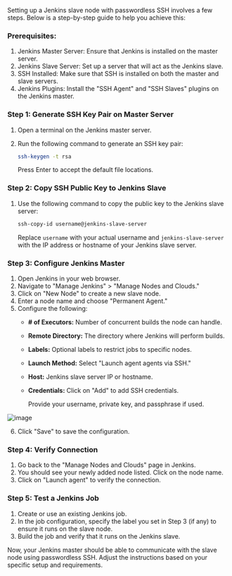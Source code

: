 Setting up a Jenkins slave node with passwordless SSH involves a few steps. 
Below is a step-by-step guide to help you achieve this:

### Prerequisites:
1. Jenkins Master Server: Ensure that Jenkins is installed on the master server.
2. Jenkins Slave Server: Set up a server that will act as the Jenkins slave.
3. SSH Installed: Make sure that SSH is installed on both the master and slave servers.
4. Jenkins Plugins: Install the "SSH Agent" and "SSH Slaves" plugins on the Jenkins master.

### Step 1: Generate SSH Key Pair on Master Server
1. Open a terminal on the Jenkins master server.
2. Run the following command to generate an SSH key pair:

    ```bash
    ssh-keygen -t rsa
    ```

   Press Enter to accept the default file locations.

### Step 2: Copy SSH Public Key to Jenkins Slave
1. Use the following command to copy the public key to the Jenkins slave server:

    ```bash
    ssh-copy-id username@jenkins-slave-server
    ```

   Replace `username` with your actual username and `jenkins-slave-server` with the IP address or hostname of your Jenkins slave server.

### Step 3: Configure Jenkins Master
1. Open Jenkins in your web browser.
2. Navigate to "Manage Jenkins" > "Manage Nodes and Clouds."
3. Click on "New Node" to create a new slave node.
4. Enter a node name and choose "Permanent Agent."
5. Configure the following:
   - **# of Executors:** Number of concurrent builds the node can handle.
   - **Remote Directory:** The directory where Jenkins will perform builds.
   - **Labels:** Optional labels to restrict jobs to specific nodes.
   - **Launch Method:** Select "Launch agent agents via SSH."
   - **Host:** Jenkins slave server IP or hostname.
   - **Credentials:** Click on "Add" to add SSH credentials.
   
     Provide your username, private key, and passphrase if used.


![image](https://github.com/discover-devops/mynewJenkins/assets/53135263/7bce5793-9a66-4a73-ab05-51ce109cb110)





6. Click "Save" to save the configuration.

### Step 4: Verify Connection
1. Go back to the "Manage Nodes and Clouds" page in Jenkins.
2. You should see your newly added node listed. Click on the node name.
3. Click on "Launch agent" to verify the connection.

### Step 5: Test a Jenkins Job
1. Create or use an existing Jenkins job.
2. In the job configuration, specify the label you set in Step 3 (if any) to ensure it runs on the slave node.
3. Build the job and verify that it runs on the Jenkins slave.

Now, your Jenkins master should be able to communicate with the slave node using passwordless SSH. Adjust the instructions based on your specific setup and requirements.
